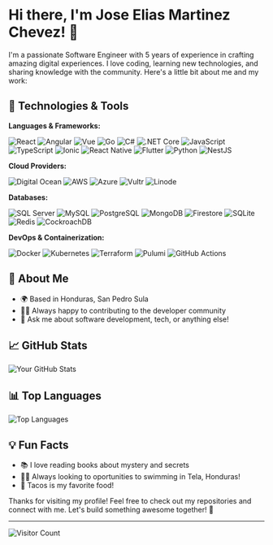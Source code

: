 # Hi there, I'm Jose Elias Martinez Chevez! 👋

I'm a passionate Software Engineer with 5 years of experience in crafting amazing digital experiences. I love coding, learning new technologies, and sharing knowledge with the community. Here's a little bit about me and my work:

## 🚀 Technologies & Tools

**Languages & Frameworks:**  

![React](https://img.shields.io/badge/-React-61DAFB?logo=react&logoColor=white)
![Angular](https://img.shields.io/badge/-Angular-DD0031?logo=angular&logoColor=white)
![Vue](https://img.shields.io/badge/-Vue-4FC08D?logo=vue.js&logoColor=white)
![Go](https://img.shields.io/badge/-Go-00ADD8?logo=go&logoColor=white)
![C#](https://img.shields.io/badge/-C%23-239120?logo=c-sharp&logoColor=white)
![.NET Core](https://img.shields.io/badge/-.NET_Core-512BD4?logo=dotnet&logoColor=white)
![JavaScript](https://img.shields.io/badge/-JavaScript-F7DF1E?logo=javascript&logoColor=black)
![TypeScript](https://img.shields.io/badge/-TypeScript-007ACC?logo=typescript&logoColor=white)
![Ionic](https://img.shields.io/badge/-Ionic-3880FF?logo=ionic&logoColor=white)
![React Native](https://img.shields.io/badge/-React_Native-61DAFB?logo=react&logoColor=white)
![Flutter](https://img.shields.io/badge/-Flutter-02569B?logo=flutter&logoColor=white)
![Python](https://img.shields.io/badge/-Python-3776AB?logo=python&logoColor=white)
![NestJS](https://img.shields.io/badge/-NestJS-E0234E?logo=nestjs&logoColor=white)

**Cloud Providers:**  

![Digital Ocean](https://img.shields.io/badge/-Digital_Ocean-0080FF?logo=digitalocean&logoColor=white)
![AWS](https://img.shields.io/badge/-AWS-232F3E?logo=amazon-aws&logoColor=white)
![Azure](https://img.shields.io/badge/-Azure-0078D4?logo=microsoft-azure&logoColor=white)
![Vultr](https://img.shields.io/badge/-Vultr-007BFC?logo=vultr&logoColor=white)
![Linode](https://img.shields.io/badge/-Linode-00A95C?logo=linode&logoColor=white)


**Databases:**  

![SQL Server](https://img.shields.io/badge/-SQL_Server-CC2927?logo=microsoft-sql-server&logoColor=white)
![MySQL](https://img.shields.io/badge/-MySQL-4479A1?logo=mysql&logoColor=white)
![PostgreSQL](https://img.shields.io/badge/-PostgreSQL-336791?logo=postgresql&logoColor=white)
![MongoDB](https://img.shields.io/badge/-MongoDB-47A248?logo=mongodb&logoColor=white)
![Firestore](https://img.shields.io/badge/-Firestore-FFCA28?logo=firebase&logoColor=black)
![SQLite](https://img.shields.io/badge/-SQLite-003B57?logo=sqlite&logoColor=white)
![Redis](https://img.shields.io/badge/-Redis-DC382D?logo=redis&logoColor=white)
![CockroachDB](https://img.shields.io/badge/-CockroachDB-6933FF?logo=cockroachlabs&logoColor=white)

**DevOps & Containerization:**  

![Docker](https://img.shields.io/badge/-Docker-2496ED?logo=docker&logoColor=white)
![Kubernetes](https://img.shields.io/badge/-Kubernetes-326CE5?logo=kubernetes&logoColor=white)
![Terraform](https://img.shields.io/badge/-Terraform-623CE4?logo=terraform&logoColor=white)
![Pulumi](https://img.shields.io/badge/-Pulumi-4A3F78?logo=pulumi&logoColor=white)
![GitHub Actions](https://img.shields.io/badge/-GitHub_Actions-2088FF?logo=github-actions&logoColor=white)

## 🌟 About Me

- 🌍 Based in Honduras, San Pedro Sula
- 👨‍💻 Always happy to contributing to the developer community
- 💬 Ask me about software development, tech, or anything else!

## 📈 GitHub Stats

![Your GitHub Stats](https://github-readme-stats.vercel.app/api?username=je-martinez&show_icons=true&theme=radical)

## 📊 Top Languages

![Top Languages](https://github-readme-stats.vercel.app/api/top-langs/?username=je-martinez&layout=compact&theme=radical)

## 💡 Fun Facts

- 📚 I love reading books about mystery and secrets 
- 🏊🏻 Always looking to oportunities to swimming in Tela, Honduras! 
- 🌮 Tacos is my favorite food!

Thanks for visiting my profile! Feel free to check out my repositories and connect with me. Let's build something awesome together! 🚀

---

![Visitor Count](https://profile-counter.glitch.me/je-martinez/count.svg)
